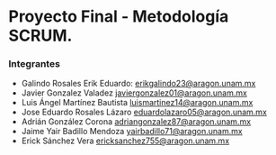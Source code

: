 # Proyecto Final - Metodología SCRUM.


### Integrantes

- Galindo Rosales Erik Eduardo: erikgalindo23@aragon.unam.mx
- Javier Gonzalez Valadez javiergonzalez01@aragon.unam.mx
- Luis Ángel Martínez Bautista luismartinez14@aragon.unam.mx
- Jose Eduardo Rosales Lázaro eduardolazaro05@aragon.unam.mx
- Adrián González Corona adriangonzalez87@aragon.unam.mx
- Jaime Yair Badillo Mendoza yairbadillo71@aragon.unam.mx
- Erick Sánchez Vera ericksanchez755@aragon.unam.mx
